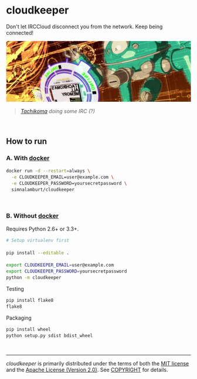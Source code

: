cloudkeeper
===============
Don't let IRCCloud disconnect you from the network. Keep being connected!

![Tachikoma doing some IRC]

> *[Tachikoma] doing some IRC (?)*

&nbsp;

How to run
--------
### A. With [docker]
```bash
docker run -d --restart=always \
  -e CLOUDKEEPER_EMAIL=user@example.com \
  -e CLOUDKEEPER_PASSWORD=yoursecretpassword \
  simnalamburt/cloudkeeper
```

&nbsp;

### B. Without [docker]
Requires Python 2.6+ or 3.3+.
```bash
# Setup virtualenv first

pip install --editable .

export CLOUDKEEPER_EMAIL=user@example.com
export CLOUDKEEPER_PASSWORD=yoursecretpassword
python -m cloudkeeper
```

Testing
```bash
pip install flake8
flake8
```

Packaging
```bash
pip install wheel
python setup.py sdist bdist_wheel
```


&nbsp;

--------
*cloudkeeper* is primarily distributed under the terms of both the [MIT
license] and the [Apache License (Version 2.0)]. See [COPYRIGHT] for details.

[Tachikoma doing some IRC]: tachikoma.jpg
[Tachikoma]: https://en.wikipedia.org/wiki/Tachikoma
[docker]: https://docker.com/
[MIT license]: LICENSE-MIT
[Apache License (Version 2.0)]: LICENSE-APACHE
[COPYRIGHT]: COPYRIGHT
